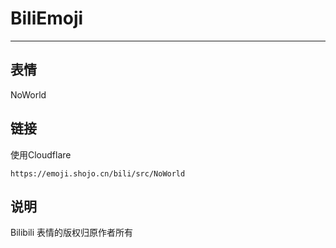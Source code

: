 # BiliEmoji
---
## 表情
NoWorld
## 链接
使用Cloudflare
```
https://emoji.shojo.cn/bili/src/NoWorld
```
## 说明
Bilibili 表情的版权归原作者所有
